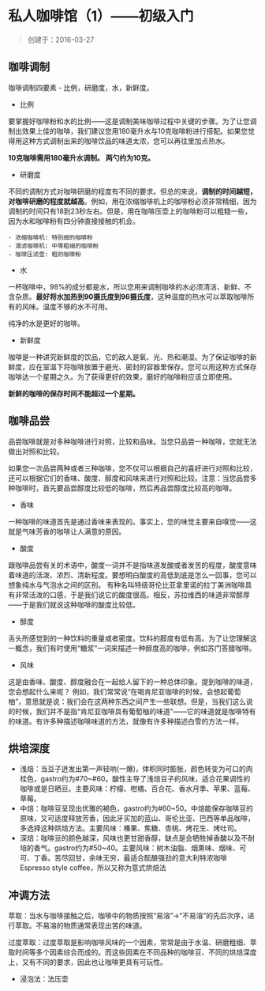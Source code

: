 私人咖啡馆（1）——初级入门
=====================

> 创建于：2016-03-27

咖啡调制
-------

咖啡调制四要素 - 比例，研磨度，水，新鲜度。

- 比例

要掌握好咖啡粉和水的比例——这是调制美味咖啡过程中关键的步骤。为了让您调制出效果上佳的咖啡，我们建议您用180毫升水与10克咖啡粉进行搭配。如果您觉得用这种方式调制出来的咖啡饮品的味道太浓，您可以再往里加点热水。

**10克咖啡需用180毫升水调制。 两勺约为10克。**

- 研磨度

不同的调制方式对咖啡研磨的程度有不同的要求。但总的来说，**调制的时间越短，对咖啡研磨的程度就越高**。例如，用在浓缩咖啡机上的咖啡粉必须非常精细，因为调制的时间只有18到23秒左右。但是，用在咖啡压壶上的咖啡粉可以粗糙一些，因为水和咖啡粉有四分钟直接接触的机会。

    - 浓缩咖啡机: 特别细的咖啡粉
    - 滴滤咖啡机: 中等粗细的咖啡粉
    - 咖啡压滤壶: 粗的咖啡粉

- 水

一杯咖啡中，98%的成分都是水，所以您用来调制咖啡的水必须清洁、新鲜、不含杂质。**最好将水加热到90摄氏度到96摄氏度**，这种温度的热水可以萃取咖啡所有的风味。温度不够的水不可用。

纯净的水是更好的咖啡。

- 新鲜度

咖啡是一种讲究新鲜度的饮品，它的敌人是氧、光、热和潮湿。为了保证咖啡的新鲜度，应在室温下将咖啡放置于避光、密封的容器里保存。您可以用这种方式保存咖啡达一个星期之久。为了获得更好的效果，磨好的咖啡粉应该立即使用。

**新鲜的咖啡的保存时间不能超过一个星期。**

咖啡品尝
-------

品尝咖啡就是对多种咖啡进行对照，比较和品味。当您只品尝一种咖啡，您就无法做出对照和比较。

如果您一次品尝两种或者三种咖啡，您不仅可以根据自己的喜好进行对照和比较，还可以根据它们的香味、酸度、醇度和风味来进行对照和比较。注意：当您品尝多种咖啡时，首先要品尝醇度比较低的咖啡，然后再品尝醇度比较高的咖啡。

- 香味

一种咖啡的味道首先是通过香味来表现的。事实上，您的味觉主要来自嗅觉——这就是气味芳香的咖啡让人满意的原因。 

- 酸度

跟咖啡品尝有关的术语中，酸度一词并不是指味道发酸或者发苦的程度，酸度意味着味道的活泼、浓烈、清新程度。要想明白酸度的高低到底是怎么一回事，您可以想象纯水与气泡水之间的区别。 有种名叫特级哥伦比亚拿里诺的拉丁美洲咖啡具有非常活泼的口感，于是我们说它的酸度很高。相反，苏拉维西的味道非常醇厚——于是我们就说这种咖啡的酸度比较低。 

- 醇度

舌头所感觉到的一种饮料的重量或者密度。饮料的醇度有低有高。为了让您理解这一概念，我们有时使用“糖浆”一词来描述一种醇度高的咖啡，例如苏门答腊咖啡。 

- 风味

这是由香味、酸度、醇度融合在一起给人留下的一种总体印象。提到咖啡的味道，您会想起什么来呢？ 例如，我们常常说“在喝肯尼亚咖啡的时候，会想起葡萄柚”，意思就是说：我们会在这两种东西之间产生一些联想。但是，当我们这么说的时候，我们并不是指“肯尼亚咖啡具有葡萄柚的味道”——它的味道就是咖啡特有的味道。有许多种描述咖啡味道的方法，就像有许多种描述白雪的方法一样。 


烘培深度
-------

- 浅焙：当豆子迸发出第一声轻响(一爆)，体积同时膨胀，颜色转变为可口的肉桂色，gastro约为#70~#60。酸性主导了浅焙豆子的风味，适合花果调性的咖啡或是日晒豆。主要风味：柠檬、柑橘、百合花、香水月季、苹果、蓝莓、草莓。
- 中焙：咖啡豆呈现出优雅的褐色，gastro约为#60~50。中焙能保存咖啡豆的原味，又可适度释放芳香，因此牙买加的蓝山、哥伦比亚、巴西等单品咖啡，多选择这种烘焙方法。主要风味：榛果、焦糖、杏桃、烤花生、烤吐司。
- 深焙：咖啡豆的颜色越深，风味也更甘甜香醇，缺点是会牺牲掉香酸以及不耐培的香气。gastro约为#50~40。主要风味：树木油脂、烟熏味、烟味、可可、丁香。苦尽回甘，余味无穷，最适合酝酿强劲的意大利特浓咖啡Espresso style coffee，所以又称为意式烘焙法

冲调方法
-------

萃取：当水与咖啡接触之后，咖啡中的物质按照“易溶”->“不易溶”的先后次序，进行萃取。不易溶的物质通常表现出苦的味道。

过度萃取：过度萃取是影响咖啡风味的一个因素，常常是由于水温、研磨粗细、萃取时间等多个因素综合而成的。而这些因素在不同品种的咖啡豆、不同的烘焙深度上，又有不同的要求，因此也让咖啡更具有可玩性。

- 浸泡法：法压壶
